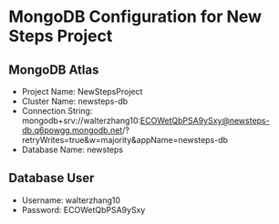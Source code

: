# MongoDB Configuration for New Steps Project

## MongoDB Atlas
- Project Name: NewStepsProject
- Cluster Name: newsteps-db
- Connection String: mongodb+srv://walterzhang10:ECOWetQbPSA9ySxy@newsteps-db.q6powgg.mongodb.net/?retryWrites=true&w=majority&appName=newsteps-db
- Database Name: newsteps

## Database User
- Username: walterzhang10
- Password: ECOWetQbPSA9ySxy
